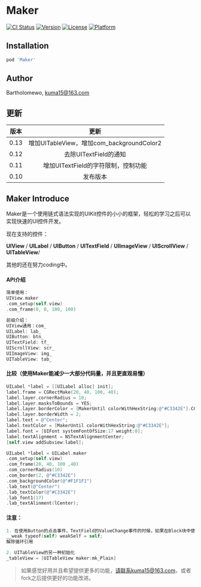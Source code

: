 # Maker

[![CI Status](http://img.shields.io/travis/forkingghost/Maker.svg?style=flat)](https://travis-ci.org/forkingghost/Maker)
[![Version](https://img.shields.io/cocoapods/v/Maker.svg?style=flat)](http://cocoapods.org/pods/Maker)
[![License](https://img.shields.io/cocoapods/l/Maker.svg?style=flat)](http://cocoapods.org/pods/Maker)
[![Platform](https://img.shields.io/cocoapods/p/Maker.svg?style=flat)](http://cocoapods.org/pods/Maker)



## Installation

```ruby
pod 'Maker'
```

## Author

Bartholomewo, kuma15@163.com

## 更新

|  版本  |           更新            |
| :--: | :---------------------: |
| 0.13 |    增加UITableView，增加com_backgroundColor2     |
| 0.12 |    去除UITextField的通知     |
| 0.11 | 增加UITextField的字符限制，控制功能 |
| 0.10 |          发布版本           |



## Maker Introduce

Maker是一个使用链式语法实现的UIKit控件的小小的框架，轻松的学习之后可以实现快速的UI控件开发。

现在支持的控件：

**UIView** / **UILabel** / **UIButton** / **UITextField** / **UIImageView** / **UIScrollView** / **UITableView**/

其他的还在努力coding中。

#### API介绍

```objective-c
简单使用：
UIView.maker
.com_setup(self.view)
.com_frame(0, 0, 100, 100)

前缀介绍：
UIView通用：com_
UILabel: lab_
UIButton: btn_
UITextField: tf_
UIScrollView: scr_
UIImageView: img_
UITableView: tab_
```

#### 比较（使用Maker能减少一大部分代码量，并且更直观易懂）

```objective-c
UILabel *label = [[UILabel alloc] init];
label.frame = CGRectMake(20, 40, 100, 40);
label.layer.cornerRadius = 10;
label.layer.masksToBounds = YES;
label.layer.borderColor = [MakerUntil colorWithHexString:@"#C3342E"].CGColor;
label.layer.borderWidth = 2;
label.text = @"Center";
label.textColor = [MakerUntil colorWithHexString:@"#C3342E"];
label.font = [UIFont systemFontOfSize:17 weight:0];
label.textAlignment = NSTextAlignmentCenter;
[self.view addSubview:label];

UILabel *label = UILabel.maker
.com_setup(self.view)
.com_frame(20, 40, 100 ,40)
.com_cornerRadius(10)
.com_border(2, @"#C3342E")
.com_backgroundColor(@"#F1F1F1")
.lab_text(@"Center")
.lab_textColor(@"#C3342E")
.lab_font1(17)
.lab_textAlinment(lCenter);
```

#### 注意：

```objective-c
1. 在使用Button的点击事件，TextField的ValueChange事件的时候，如果在Block块中使用了self,请在Button上方加入：
__weak typeof(self) weakSelf = self;
解除循环引用

2. UITableView的另一种初始化
_tableView = [UITableView maker:mk_Plain]
```

> 如果感觉好用并且希望提供更多的功能，请联系kuma15@163.com，或者fork之后提供更好的功能改进。

